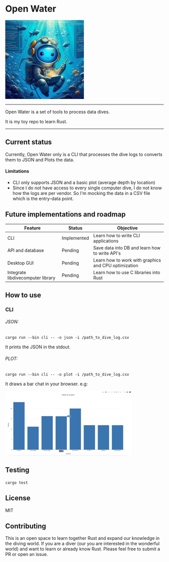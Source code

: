 # Open Water

<img src="docs/logo.jpeg" width="250">

***

Open Water is a set of tools to process data dives.

It is my toy repo to learn Rust.

***

## Current status

Currently, Open Water only is a CLI that processes the dive logs to converts them to JSON and Plots the data. 

#### Limitations

* CLI only supports JSON and a basic plot (average depth by location)
* Since I do not have access to every single computer dive, I do not know how the logs are per vendor. So I'm mocking the data in a CSV file which is the entry-data point.


## Future implementations and roadmap

| Feature | Status | Objective |
| -------- | ------- | -------
| CLI | Implemented | Learn how to write CLI applications
| API and database | Pending | Save data into DB and learn how to write API's
| Desktop GUI | Pending | Learn how to work with graphics and CPU optimization
| Integrate libdivecomputer library | Pending | Learn how to use C libraries into Rust


## How to use

### CLI

###### JSON:

`cargo run --bin cli -- -o json -i /path_to_dive_log.csv`

It prints the JSON in the stdout.

###### PLOT:

`cargo run --bin cli -- -o plot -i /path_to_dive_log.csv`

It draws a bar chat in your browser. e.g:

<img src="docs/plot-example.png" width="80%">

## Testing

`cargo test`

## License

MIT

## Contributing

This is an open space to learn together Rust and expand our knowledge in the diving world. If you are a diver (our you are interested in the wonderful world) and want to learn or already know Rust. Please feel free to submit a PR or open an issue.
